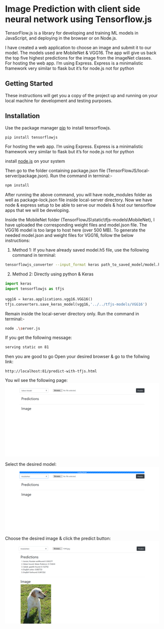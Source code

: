 # Image Prediction with client side neural network using Tensorflow.js

TensorFlow.js is a library for developing and training ML models in JavaScript, and deploying in the browser or on Node.js. 

I have created a web application to choose an image and submit it to our model. The models used are MobileNet & VGG16. The app will give us back the top five highest predictions for the image from the imageNet classes. For hosting the web app. I’m using Express. Express is a minimalistic framework very similar to flask but it’s for node.js not for python

## Getting Started

These instructions will get you a copy of the project up and running on your local machine for development and testing purposes.

## Installation

Use the package manager [pip](https://pip.pypa.io/en/stable/) to install tensorflowjs.

```bash
pip install tensorflowjs
```

For hosting the web app. I’m using Express. Express is a minimalistic framework very similar to flask but it’s for node.js not for python

install [node.js](https://nodejs.org/en/download/) on your system

Then go to the folder containing package.json file (TensorFlowJS/local-server/package.json).
Run the command in terminal:- 
```bash
npm install
```
After running the above command, you will have node_modules folder as well as package-lock.json file inside local-server directory.
Now we have node & express setup to be able to serve our models & host our tensorflow apps that we will be developing.

Inside the MobileNet folder (TensorFlowJS\static\tfjs-models\MobileNet), I have uploaded the corresponding weight files and model.json file.
The VGG16 model is too large to host here (over 500 MB).
To generate the needed model.json and weight files for VGG16, follow the below instructions:
1) Method 1:
If you have already saved model.h5 file, use the following command in terminal:
```bash
tensorflowjs_converter --input_format keras path_to_saved_model/model.h5/ output_path/
```
2) Method 2:
Directly using python & Keras
```python
import keras
import tensorflowjs as tfjs

vgg16 = keras.applications.vgg16.VGG16()
tfjs.converters.save_keras_model(vgg16,'../../tfjs-models/VGG16')
```

Remain inside the local-server directory only.
Run the command in terminal:-
```bash
node .\server.js
```
If you get the following message:
```bash
serving static on 81
```
then you are good to go
Open your desired browser & go to the follwing link:
```
http://localhost:81/predict-with-tfjs.html
```
You wil see the following page:
![image here](images/screenshot2.png)

Select the desired model:
![image here](images/model_loading.png)

Choose the desired image & click the predict button:
![image here](images/screenshot1.png)
